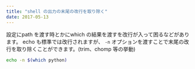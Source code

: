 ```yaml
---
title: "shell の出力の末尾の改行を取り除く"
date: 2017-05-13
---
```


設定にpath を渡す時とかにwhich の結果を渡すを改行が入って困るなどがあります。
echo も標準では改行されますが、 `-n` オプションを渡すことで末尾の改行を取り除くことができます。(trim、chomp 等の挙動)

```bash
echo -n $(which python)
```
